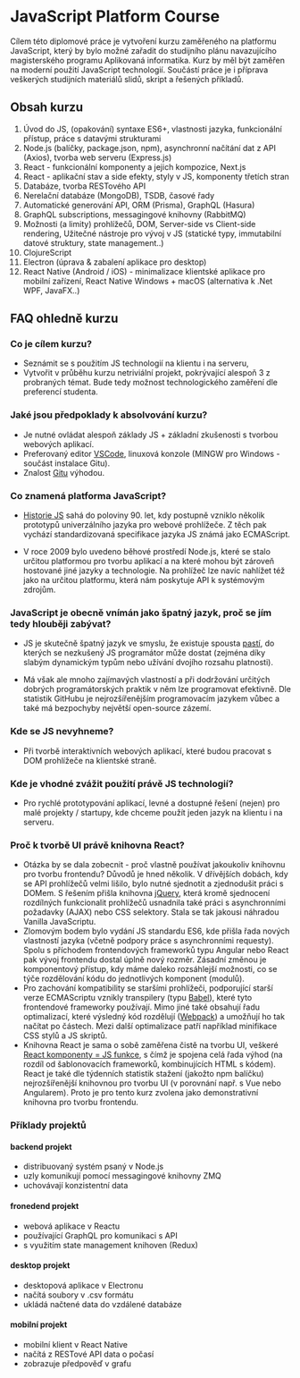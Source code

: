# JavaScript Platform Course

Cílem této diplomové práce je vytvoření kurzu zaměřeného na platformu JavaScript, který by bylo možné zařadit do studijního plánu navazujícího magisterského programu Aplikovaná informatika. Kurz by měl být zaměřen na moderní použití JavaScript technologií. Součástí práce je i příprava veškerých studijních materiálů slidů, skript a řešených příkladů.

## Obsah kurzu

1. Úvod do JS, (opakování) syntaxe ES6+, vlastnosti jazyka, funkcionální přístup, práce s datavými strukturami
2. Node.js (balíčky, package.json, npm), asynchronní načítání dat z API (Axios), tvorba web serveru (Express.js)
3. React - funkcionální komponenty a jejich kompozice, Next.js
4. React - aplikační stav a side efekty, styly v JS, komponenty třetích stran
5. Databáze, tvorba RESTového API
6. Nerelační databáze (MongoDB), TSDB, časové řady
7. Automatické generování API, ORM (Prisma), GraphQL (Hasura)
8. GraphQL subscriptions, messagingové knihovny (RabbitMQ)
9. Možnosti (a limity) prohlížečů, DOM, Server-side vs Client-side rendering, Užitečné nástroje pro vývoj v JS (statické typy, immutabilní datové struktury, state management..) 
10. ClojureScript
11. Electron (úprava & zabalení aplikace pro desktop)
12. React Native (Android / iOS) - minimalizace klientské aplikace pro mobilní zařízení, React Native Windows + macOS (alternativa k .Net WPF, JavaFX..)

## FAQ ohledně kurzu

### Co je cílem kurzu?

* Seznámit se s použitím JS technologií na klientu i na serveru, 
* Vytvořit v průběhu kurzu netriviální projekt, pokrývající alespoň 3 z probraných témat. Bude tedy možnost technologického zaměření dle preferencí studenta. 

### Jaké jsou předpoklady k absolvování kurzu?

* Je nutné ovládat alespoň základy JS + základní zkušenosti s tvorbou webových aplikací.
* Preferovaný editor [VSCode](https://code.visualstudio.com/), linuxová konzole (MINGW pro Windows - součást instalace Gitu).
* Znalost [Gitu](https://git-scm.com/) výhodou.

### Co znamená platforma JavaScript?

* [Historie JS](https://youtu.be/Sh6lK57Cuk4) sahá do poloviny 90. let, kdy postupně vzniklo několik prototypů univerzálního jazyka pro webové prohlížeče. Z těch pak vychází standardizovaná specifikace jazyka JS známá jako ECMAScript. 

* V roce 2009 bylo uvedeno běhové prostředí Node.js, které se stalo určitou platformou pro tvorbu aplikací a na které mohou být zároveň hostované jiné jazyky a technologie. Na prohlížeč lze navíc nahlížet též jako na určitou platformu, která nám poskytuje API k systémovým zdrojům.

### JavaScript je obecně vnímán jako špatný jazyk, proč se jím tedy hlouběji zabývat?

* JS je skutečně špatný jazyk ve smyslu, že existuje spousta [pastí](https://youtu.be/et8xNAc2ic8), do kterých se nezkušený JS programátor může dostat (zejména díky slabým dynamickým typům nebo užívání dvojího rozsahu platnosti). 

* Má však ale mnoho zajímavých vlastností a při dodržování určitých dobrých programátorských praktik v něm lze programovat efektivně. Dle statistik GitHubu je nejrozšířenějším programovacím jazykem vůbec a také má bezpochyby největší open-source zázemí.

### Kde se JS nevyhneme?

* Při tvorbě interaktivních webových aplikací, které budou pracovat s DOM prohlížeče na klientské straně.

### Kde je vhodné zvážit použití právě JS technologií?

* Pro rychlé prototypování aplikací, levné a dostupné řešení (nejen) pro malé projekty / startupy, kde chceme použít jeden jazyk na klientu i na serveru.

### Proč k tvorbě UI právě knihovna React?

* Otázka by se dala zobecnit - proč vlastně používat jakoukoliv knihovnu pro tvorbu frontendu? Důvodů je hned několik. V dřívějších dobách, kdy se API prohlížečů velmi lišilo, bylo nutné sjednotit a zjednodušit práci s DOMem. S řešením přišla knihovna [jQuery](https://jquery.com/), která kromě sjednocení rozdílných funkcionalit prohlížečů usnadnila také práci s asynchronními požadavky (AJAX) nebo CSS selektory. Stala se tak jakousi náhradou Vanilla JavaScriptu.
* Zlomovým bodem bylo vydání JS standardu ES6, kde přišla řada nových vlastností jazyka (včetně podpory práce s asynchronními requesty). Spolu s příchodem frontendových frameworků typu Angular nebo React pak vývoj frontendu dostal úplně nový rozměr. Zásadní změnou je komponentový přístup, kdy máme daleko rozsáhlejší možnosti, co se týče rozdělování kódu do jednotlivých komponent (modulů).
* Pro zachování kompatibility se staršími prohlížeči, podporující starší verze ECMAScriptu vznikly transpilery (typu [Babel](https://babeljs.io/)), které tyto frontendové frameworky používají. Mimo jiné také obsahují řadu optimalizací, které výsledný kód rozdělují ([Webpack](webpack)) a umožňují ho tak načítat po částech. Mezi další optimalizace patří například minifikace CSS stylů a JS skriptů.
* Knihovna React je sama o sobě zaměřena čistě na tvorbu UI, veškeré [React komponenty = JS funkce](https://reactjs.org/docs/introducing-jsx.html), s čímž je spojena celá řada výhod (na rozdíl od šablonovacích frameworků, kombinujících HTML s kódem). React je také dle týdenních statistik stažení (jakožto npm balíčku) nejrozšířenější knihovnou pro tvorbu UI (v porovnání např. s Vue nebo Angularem). Proto je pro tento kurz zvolena jako demonstrativní knihovna pro tvorbu frontendu.

### Příklady projektů

#### backend projekt
- distribuovaný systém psaný v Node.js 
- uzly komunikují pomocí messagingové knihovny ZMQ
- uchovávají konzistentní data

#### fronedend projekt
- webová aplikace v Reactu
- používající GraphQL pro komunikaci s API
- s využitím state management knihoven (Redux)

#### desktop projekt
- desktopová aplikace v Electronu
- načítá soubory v .csv formátu
- ukládá načtené data do vzdálené databáze

#### mobilní projekt
- mobilní klient v React Native
- načítá z RESTové API data o počasí
- zobrazuje předpověď v grafu
